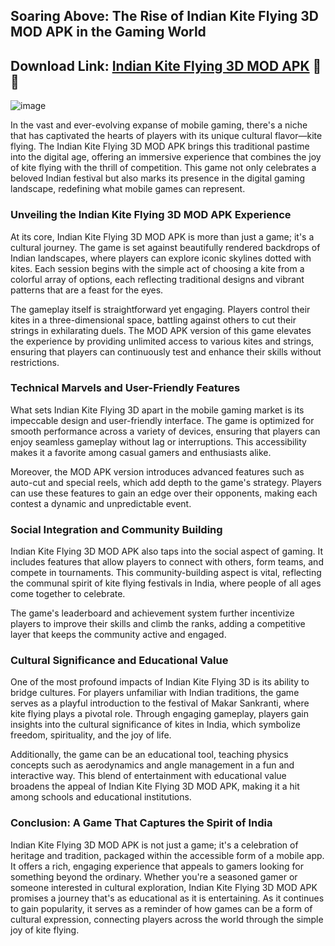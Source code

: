 ## Soaring Above: The Rise of Indian Kite Flying 3D MOD APK in the Gaming World
## Download Link: [Indian Kite Flying 3D MOD APK](https://bom.so/9VvBGL) 🔗📲
![image](https://github.com/user-attachments/assets/a2f04277-704c-4e0e-a4a6-8ee273272c2d)

In the vast and ever-evolving expanse of mobile gaming, there's a niche that has captivated the hearts of players with its unique cultural flavor—kite flying. The Indian Kite Flying 3D MOD APK brings this traditional pastime into the digital age, offering an immersive experience that combines the joy of kite flying with the thrill of competition. This game not only celebrates a beloved Indian festival but also marks its presence in the digital gaming landscape, redefining what mobile games can represent.

### Unveiling the Indian Kite Flying 3D MOD APK Experience

At its core, Indian Kite Flying 3D MOD APK is more than just a game; it's a cultural journey. The game is set against beautifully rendered backdrops of Indian landscapes, where players can explore iconic skylines dotted with kites. Each session begins with the simple act of choosing a kite from a colorful array of options, each reflecting traditional designs and vibrant patterns that are a feast for the eyes.

The gameplay itself is straightforward yet engaging. Players control their kites in a three-dimensional space, battling against others to cut their strings in exhilarating duels. The MOD APK version of this game elevates the experience by providing unlimited access to various kites and strings, ensuring that players can continuously test and enhance their skills without restrictions.

### Technical Marvels and User-Friendly Features

What sets Indian Kite Flying 3D apart in the mobile gaming market is its impeccable design and user-friendly interface. The game is optimized for smooth performance across a variety of devices, ensuring that players can enjoy seamless gameplay without lag or interruptions. This accessibility makes it a favorite among casual gamers and enthusiasts alike.

Moreover, the MOD APK version introduces advanced features such as auto-cut and special reels, which add depth to the game's strategy. Players can use these features to gain an edge over their opponents, making each contest a dynamic and unpredictable event.

### Social Integration and Community Building

Indian Kite Flying 3D MOD APK also taps into the social aspect of gaming. It includes features that allow players to connect with others, form teams, and compete in tournaments. This community-building aspect is vital, reflecting the communal spirit of kite flying festivals in India, where people of all ages come together to celebrate.

The game's leaderboard and achievement system further incentivize players to improve their skills and climb the ranks, adding a competitive layer that keeps the community active and engaged.

### Cultural Significance and Educational Value

One of the most profound impacts of Indian Kite Flying 3D is its ability to bridge cultures. For players unfamiliar with Indian traditions, the game serves as a playful introduction to the festival of Makar Sankranti, where kite flying plays a pivotal role. Through engaging gameplay, players gain insights into the cultural significance of kites in India, which symbolize freedom, spirituality, and the joy of life.

Additionally, the game can be an educational tool, teaching physics concepts such as aerodynamics and angle management in a fun and interactive way. This blend of entertainment with educational value broadens the appeal of Indian Kite Flying 3D MOD APK, making it a hit among schools and educational institutions.

### Conclusion: A Game That Captures the Spirit of India

Indian Kite Flying 3D MOD APK is not just a game; it's a celebration of heritage and tradition, packaged within the accessible form of a mobile app. It offers a rich, engaging experience that appeals to gamers looking for something beyond the ordinary. Whether you're a seasoned gamer or someone interested in cultural exploration, Indian Kite Flying 3D MOD APK promises a journey that's as educational as it is entertaining. As it continues to gain popularity, it serves as a reminder of how games can be a form of cultural expression, connecting players across the world through the simple joy of kite flying.

